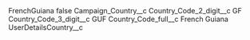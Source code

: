 <?xml version="1.0" encoding="UTF-8"?>
<CustomMetadata xmlns="http://soap.sforce.com/2006/04/metadata" xmlns:xsi="http://www.w3.org/2001/XMLSchema-instance" xmlns:xsd="http://www.w3.org/2001/XMLSchema">
    <label>FrenchGuiana</label>
    <protected>false</protected>
    <values>
        <field>Campaign_Country__c</field>
        <value xsi:nil="true"/>
    </values>
    <values>
        <field>Country_Code_2_digit__c</field>
        <value xsi:type="xsd:string">GF</value>
    </values>
    <values>
        <field>Country_Code_3_digit__c</field>
        <value xsi:type="xsd:string">GUF</value>
    </values>
    <values>
        <field>Country_Code_full__c</field>
        <value xsi:type="xsd:string">French Guiana</value>
    </values>
    <values>
        <field>UserDetailsCountry__c</field>
        <value xsi:nil="true"/>
    </values>
</CustomMetadata>
